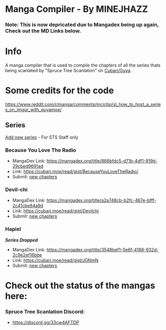 # Manga Compiler - By MINEJHAZZ
### Note: This is now depricated due to Mangadex being up again, Check out the MD Links below.

# Info

A manga compiler that is used to compile the chapters of all the series thats being scanlated by "Spruce Tree Scanlation" on [Cubari/Guya](https://github.com/MINEJHAZZ/Cubari-Manga-Compiler-MJ/tree/main#series).

# Some credits for the code
https://www.reddit.com/r/manga/comments/mcicbp/sl_how_to_host_a_series_on_imgur_with_guyamoe/

## Series

[Add new series](https://github.com/MINEJHAZZ/Cubari-Manga-Compiler-MJ) - For STS Staff only


### Because You Love The Radio

* MangaDex Link: https://mangadex.org/title/866bfdc5-d71b-4df1-919d-29cbed9691ad
* Link: https://cubari.moe/read/gist/BecauseYouLoveTheRadio/
* Submit: [new chapters](https://github.com/MINEJHAZZ/Cubari-Manga-Compiler-MJ)

### Devil-chi

* MangaDex Link: https://mangadex.org/title/a2a748cb-b2fc-467e-bfff-2c41cbe84a9d
* Link: https://cubari.moe/read/gist/Devilchi
* Submit: [new chapters](https://github.com/MINEJHAZZ/Cubari-Manga-Compiler-MJ)

### Hapiel
***Series Dropped***
* MangaDex Link: https://mangadex.org/title/3548bef1-0e6f-4188-932d-2c9e2ef16bbe
* Link: https://cubari.moe/read/gist/JGNmN 
* Submit: [new chapters](https://github.com/MINEJHAZZ/Cubari-Manga-Compiler-MJ)

# Check out the status of the mangas here:
### Spruce Tree Scanlation Discord:
* https://discord.gg/33cw4AFTDP

